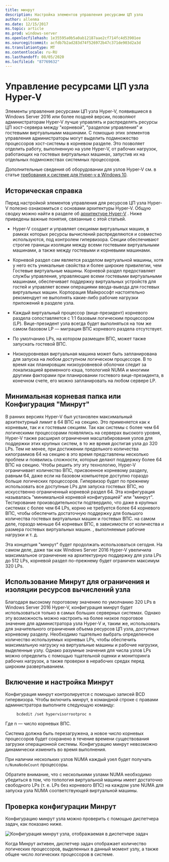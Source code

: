 ```yaml
---
title: минрут
description: Настройка элементов управления ресурсами ЦП узла
author: allenma
ms.date: 12/15/2017
ms.topic: article
ms.prod: windows-server
ms.openlocfilehash: 1e35595a0b5a0ab12187aae2cf714fc4d53901ee
ms.sourcegitcommit: acfdb7b2ad283d74f526972b47c371de903d2a3d
ms.translationtype: MT
ms.contentlocale: ru-RU
ms.lasthandoff: 08/05/2020
ms.locfileid: "87769632"
---
```

# <a name="hyper-v-host-cpu-resource-management"></a>Управление ресурсами ЦП узла Hyper-V

Элементы управления ресурсами ЦП узла Hyper-V, появившиеся в Windows Server 2016 или более поздней версии, позволяют администраторам Hyper-V лучше управлять и распределять ресурсы ЦП хост-сервера между "корневой", "разделом управления" и гостевыми виртуальными машинами.
С помощью этих элементов управления администраторы могут выделить подмножество процессоров хост-системы в корневом разделе.
Это позволяет отделить работу, выполненную на узле Hyper-V, от рабочих нагрузок, работающих на гостевых виртуальных машинах, запустив их на отдельных подмножествах системных процессоров.

Дополнительные сведения об оборудовании для узлов Hyper-V см. в статье [требования к системе для Hyper-v в Windows 10](https://docs.microsoft.com/virtualization/hyper-v-on-windows/reference/hyper-v-requirements).

## <a name="background"></a>Историческая справка

Перед настройкой элементов управления для ресурсов ЦП узла Hyper-V полезно ознакомиться с основами архитектуры Hyper-V.
Общую сводку можно найти в разделе об [архитектуре Hyper-V](https://docs.microsoft.com/windows-server/administration/performance-tuning/role/hyper-v-server/architecture) .
Ниже приведены важные понятия, связанные с этой статьей.

* Hyper-V создает и управляет секциями виртуальных машин, в рамках которых ресурсы вычислений распределяются и совместно используются, под контролем гипервизора.  Секции обеспечивают строгие границы изоляции между всеми гостевыми виртуальными машинами, а также между гостевыми и корневыми машинами.

* Корневой раздел сам является разделом виртуальной машины, хотя у него есть уникальные свойства и более широкие привилегии, чем Гостевые виртуальные машины.  Корневой раздел предоставляет службы управления, управляющие всеми гостевыми виртуальными машинами, обеспечивает поддержку виртуальных устройств для гостей и управляет всеми операциями ввода-вывода для гостевых виртуальных машин.  Корпорация Майкрософт настоятельно рекомендует не выполнять какие-либо рабочие нагрузки приложений в разделе узла.

* Каждый виртуальный процессор (вице-президент) корневого раздела сопоставляется с 1:1 базовым логическим процессором (LP).  Вице-президент узла всегда будет выполняться на том же самом базовом LP — миграция ВПС корневого раздела отсутствует.

* По умолчанию LPs, на котором размещен ВПС, может также запускать гостевой ВПС.

* Низкоуровневая виртуальная машина может быть запланирована для запуска на любом доступном логическом процессоре.  В то время как планировщик низкоуровневой оболочки следит за локализацией временного кэша, топологией NUMA и многими другими факторами при планировании гостевого вице-президента, в конечном счете, его можно запланировать на любом сервере LP.

## <a name="the-minimum-root-or-minroot-configuration"></a>Минимальная корневая папка или Конфигурация "Минрут"

В ранних версиях Hyper-V был установлен максимальный архитектурный лимит в 64 ВПС на секцию.  Это применяется как к корневым, так и к гостевым секциям.  Так как системы с более чем 64 логическими процессорами появлялись на серверах высокого уровня, Hyper-V также расширил ограничения масштабирования узлов для поддержки этих крупных систем, в то же время достигая узла до 320 LPs.  Тем не менее, при достижении предельного количества килограммов 64 на секцию в это время представлены несколько проблем и появились сложности, которые делают поддержку более 64 ВПС на секцию.  Чтобы решить эту эту технологию, Hyper-V ограничивает количество ВПС, присвоенное корневому разделу, равным 64, даже если на базовом компьютере доступно гораздо больше логических процессоров.  Гипервизор будет по прежнему использовать все доступные LPs для запуска гостевых ВПС, но искусственно ограниченный корневой раздел 64.  Эта конфигурация называлась "минимальной корневой конфигурацией" или "минрут".  Тестирование производительности подтвердило, что даже в крупных системах с более чем 64 LPs, корню не требуется более 64 корневого ВПС, чтобы обеспечить достаточную поддержку для большого количества гостевых виртуальных машин и гостевых ВПС. на самом деле, гораздо меньше 64 корневых ВПС, в зависимости от количества и размера гостевых виртуальных машин. , выполняемые рабочие нагрузки и т. д.

Эта концепция "минрут" будет продолжать использоваться сегодня.  На самом деле, даже так как Windows Server 2016 Hyper-V увеличила максимальное ограничение на архитектурную поддержку для узла LPs до 512 LPs, корневой раздел по-прежнему будет ограничен максимум 320 LPs.

## <a name="using-minroot-to-constrain-and-isolate-host-compute-resources"></a>Использование Минрут для ограничения и изоляции ресурсов вычислений узла
Благодаря высокому пороговому значению по умолчанию 320 LPs в Windows Server 2016 Hyper-V, конфигурация минрут будет использоваться только в самых больших серверных системах.  Однако эту возможность можно настроить на более низкое пороговое значение для администратора узла Hyper-V и, таким же, использовать для значительного ограничения объема ресурсов ЦП узла, доступных корневому разделу.  Необходимо тщательно выбрать определенное количество используемых корневых LPs, чтобы обеспечить максимальную нагрузку на виртуальные машины и рабочие нагрузки, выделенные узлу.  Однако разумные значения для числа узлов LPs можно определить с помощью тщательной оценки и мониторинга рабочих нагрузок, а также проверки в нерабочих средах перед широким развертыванием.

## <a name="enabling-and-configuring-minroot"></a>Включение и настройка Минрут

Конфигурация минрут контролируется с помощью записей BCD гипервизора. Чтобы включить минрут, в командной строке с правами администратора выполните следующую команду:

```
     bcdedit /set hypervisorrootproc n
```
Где n — число корневых ВПС.

Система должна быть перезагружена, а новое число корневых процессоров будет сохранено в течение времени существования загрузки операционной системы.  Конфигурацию минрут невозможно динамически изменить во время выполнения.

При наличии нескольких узлов NUMA каждый узел будет получать `n/NumaNodeCount` процессоры.

Обратите внимание, что с несколькими узлами NUMA необходимо убедиться в том, что топология виртуальной машины имеет достаточно свободного LPs (т. е. LPs без корневого ВПС) на каждом узле NUMA для запуска узла NUMA соответствующей виртуальной машины.

## <a name="verifying-the-minroot-configuration"></a>Проверка конфигурации Минрут

Конфигурацию минрут узла можно проверить с помощью диспетчера задач, как показано ниже.

![Конфигурация минрут узла, отображаемая в диспетчере задач](./media/minroot-taskman.png)

Когда Минрут активен, диспетчер задач отображает количество логических процессоров, выделенных в данный момент узлу, а также общее число логических процессоров в системе.

